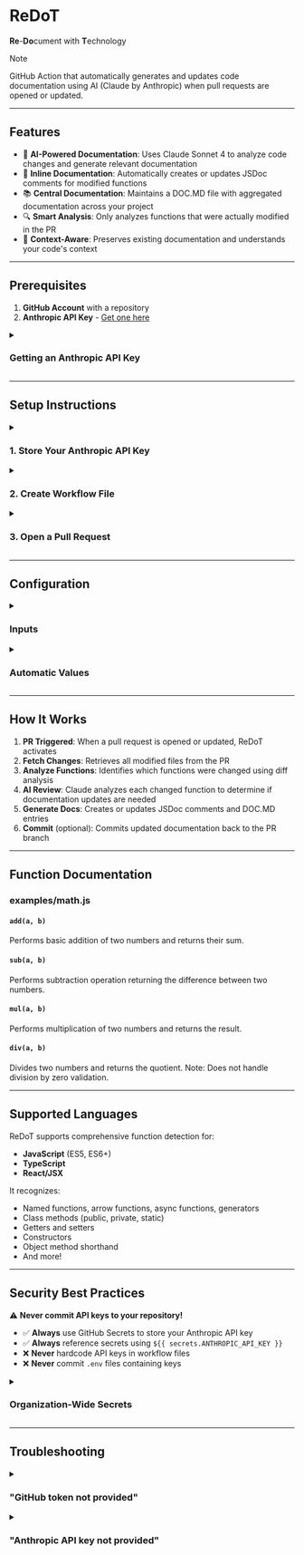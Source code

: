 # ReDoT

**Re**-**Do**cument with **T**echnology

> [!NOTE]
> GitHub Action that automatically generates and updates code documentation using AI (Claude by Anthropic) when pull requests are opened or updated.

---

## Features

- 🤖 **AI-Powered Documentation**: Uses Claude Sonnet 4 to analyze code changes and generate relevant documentation
- 📝 **Inline Documentation**: Automatically creates or updates JSDoc comments for modified functions
- 📚 **Central Documentation**: Maintains a DOC.MD file with aggregated documentation across your project
- 🔍 **Smart Analysis**: Only analyzes functions that were actually modified in the PR
- 🎯 **Context-Aware**: Preserves existing documentation and understands your code's context

---

## Prerequisites

1. **GitHub Account** with a repository
2. **Anthropic API Key** - [Get one here](https://console.anthropic.com/)

<details><summary><h3>Getting an Anthropic API Key</h3></summary>
<ol>
    <li>Go to the [Anthropic console](https://console.anthropic.com/)</li>
    <li>Sign up or log in to your account</li>
    <li>Navigate to **API Keys** in the dashboard</li>
    <li>Click **Create Key**</li>
    <li>Copy the key (you won't be able to see it again!)</li>
    <li>Store it securely in your GitHub repository secrets (see Setup Instructions below)</li>
</ol>
</details>

---

## Setup Instructions

<details><summary><h3>1. Store Your Anthropic API Key</h3></summary>
<ol>
    <li>Go to your repository on GitHub</li>
    <li>Click <strong>Settings</strong> → <strong>Secrets and variables</strong> → <strong>Actions</strong></li>
    <li>Click <strong>New repository secret</strong></li>
    <li>Name: <pre>ANTHROPIC_API_KEY</pre></li>
    <li>Value: Paste your Anthropic API key</li>
    <li>Click <strong>Add secret</strong></li>
</ol>
</details>

<details><summary><h3>2. Create Workflow File</h3></summary>
Create a file <pre>.github/workflows/redot.yml</pre> in your repository:

```yaml
name: Auto-generate Documentation

on:
    pull_request:
    types: [opened, synchronize]

jobs:
    update-docs:
    runs-on: ubuntu-latest
    permissions:
        contents: write
        pull-requests: read

    steps:
        - uses: actions/checkout@v3

        - name: Generate Documentation with ReDoT
        uses: <your-org>/ReDoT@v1  # Replace with actual published action path
        with:
            owner: ${{ github.repository_owner }}
            repo: ${{ github.event.repository.name }}
            pull: ${{ github.event.pull_request.number }}
            anthropic_api_key: ${{ secrets.ANTHROPIC_API_KEY }}
            # github_token is optional - defaults to ${{ github.token }}
```
</details>

<details><summary><h3>3. Open a Pull Request</h3></summary>
Once the workflow is set up, ReDoT will automatically run on every pull request!
</details>

---

## Configuration

<details><summary><h3>Inputs</h3></summary>
<table>
    <tr>
        <th>Input</th>
        <th>Required</th>
        <th>Default</th>
        <th>Description</th>
    </tr>
    <tr>
        <td><pre>owner</pre></td>
        <td>✅ Yes</td>
        <td>-</td>
        <td>Owner of the repository</td>
    </tr>
    <tr>
        <td><pre>repo</pre></td>
        <td>✅ Yes</td>
        <td>-</td>
        <td>Repository name</td>
    </tr>
    <tr>
        <td><pre>pull</pre></td>
        <td>✅ Yes</td>
        <td>-</td>
        <td>Pull request number</td>
    </tr>
    <tr>
        <td><pre>anthropic_api_key</pre></td>
        <td>✅ Yes</td>
        <td>-</td>
        <td>Your Anthropic API key for Claude</td>
    </tr>
    <tr>
        <td><pre>github_token</pre></td>
        <td>❌ No</td>
        <td><pre>${{ github.token }}</pre></td>
        <td>GitHub token for API access</td>
    </tr>
</table>
</details>

<details><summary><h3>Automatic Values</h3></summary>
For most use cases, you can use GitHub context variables:

```yaml
with:
    owner: ${{ github.repository_owner }}
    repo: ${{ github.event.repository.name }}
    pull: ${{ github.event.pull_request.number }}
    anthropic_api_key: ${{ secrets.ANTHROPIC_API_KEY }}
```
</details>

---

## How It Works

1. **PR Triggered**: When a pull request is opened or updated, ReDoT activates
2. **Fetch Changes**: Retrieves all modified files from the PR
3. **Analyze Functions**: Identifies which functions were changed using diff analysis
4. **AI Review**: Claude analyzes each changed function to determine if documentation updates are needed
5. **Generate Docs**: Creates or updates JSDoc comments and DOC.MD entries
6. **Commit** (optional): Commits updated documentation back to the PR branch

---

## Function Documentation

### examples/math.js

#### `add(a, b)`
Performs basic addition of two numbers and returns their sum.

#### `sub(a, b)`
Performs subtraction operation returning the difference between two numbers.

#### `mul(a, b)`
Performs multiplication of two numbers and returns the result.

#### `div(a, b)`
Divides two numbers and returns the quotient. Note: Does not handle division by zero validation.

---

## Supported Languages

ReDoT supports comprehensive function detection for:

- **JavaScript** (ES5, ES6+)
- **TypeScript**
- **React/JSX**

It recognizes:
- Named functions, arrow functions, async functions, generators
- Class methods (public, private, static)
- Getters and setters
- Constructors
- Object method shorthand
- And more!

---

## Security Best Practices

⚠️ **Never commit API keys to your repository!**

- ✅ **Always** use GitHub Secrets to store your Anthropic API key
- ✅ **Always** reference secrets using `${{ secrets.ANTHROPIC_API_KEY }}`
- ❌ **Never** hardcode API keys in workflow files
- ❌ **Never** commit `.env` files containing keys

<details><summary><h3>Organization-Wide Secrets</h3></summary>
For multiple repositories:

<ol>
    <li>Go to your <strong>Organization Settings</strong></li>
    <li>Navigate to <strong>Secrets and variables</strong> → <strong>Actions</strong></li>
    <li>Create an organization-level secret named <pre>ANTHROPIC_API_KEY</pre></li>
    <li>Select which repositories can access it</li>
</ol>
</details>

---

## Troubleshooting

<details><summary><h3>"GitHub token not provided"</h3></summary>
<strong>Solution:</strong> The action should automatically use <pre>${{ github.token }}</pre>. If this fails, explicitly provide it:

```yaml
with:
    github_token: ${{ secrets.GITHUB_TOKEN }}
```
</details>

<details><summary><h3>"Anthropic API key not provided"</h3></summary>
<strong>Solution:</strong> Ensure you've added the secret to your repository:
<ol>
    <li>Check <strong>Settings</strong> → <strong>Secrets</strong> → <strong>Actions</strong></li>
    <li>Verify the secret is named exactly <pre>ANTHROPIC_API_KEY